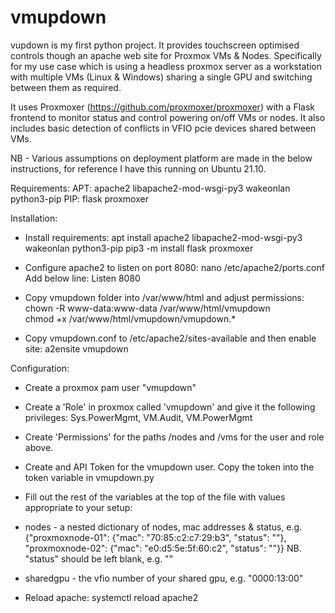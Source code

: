 # vmupdown
vupdown is my first python project. It provides touchscreen optimised controls though an apache web site for Proxmox VMs & Nodes. Specifically for my use case which is using a headless proxmox server as a workstation with multiple VMs (Linux & Windows) sharing a single GPU and switching between them as required.

It uses Proxmoxer (https://github.com/proxmoxer/proxmoxer) with a Flask frontend to monitor status and control powering on/off VMs or nodes. It also includes basic detection of conflicts in VFIO pcie devices shared between VMs.

NB - Various assumptions on deployment platform are made in the below instructions, for reference I have this running on Ubuntu 21.10.

Requirements:
APT:
apache2 libapache2-mod-wsgi-py3 wakeonlan python3-pip
PIP:
flask proxmoxer

Installation:
- Install requirements:
apt install apache2 libapache2-mod-wsgi-py3 wakeonlan python3-pip
pip3 -m install flask proxmoxer
- Configure apache2 to listen on port 8080:
nano /etc/apache2/ports.conf
Add below line:
Listen 8080

- Copy vmupdown folder into /var/www/html and adjust permissions:<br />
chown -R www-data:www-data /var/www/html/vmupdown<br />
chmod +x /var/www/html/vmupdown/vmupdown.*

- Copy vmupdown.conf to /etc/apache2/sites-available and then enable site:
a2ensite vmupdown

Configuration:
- Create a proxmox pam user "vmupdown"
- Create a 'Role' in proxmox called 'vmupdown' and give it the following privileges:
Sys.PowerMgmt, VM.Audit, VM.PowerMgmt
- Create 'Permissions' for the paths /nodes and /vms for the user and role above.
- Create and API Token for the vmupdown user. Copy the token into the token variable in vmupdown.py
- Fill out the rest of the variables at the top of the file with values appropriate to your setup:

- nodes - a nested dictionary of nodes, mac addresses & status, e.g. {"proxmoxnode-01": {"mac": "70:85:c2:c7:29:b3", "status": ""}, "proxmoxnode-02": {"mac": "e0:d5:5e:5f:60:c2", "status": ""}}
NB. "status" should be left blank, e.g. ""
- sharedgpu - the vfio number of your shared gpu, e.g. "0000:13:00"

- Reload apache:
systemctl reload apache2
